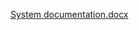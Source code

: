 [System documentation.docx](https://github.com/rig5414/Course-registration/files/14468555/System.documentation.docx)
